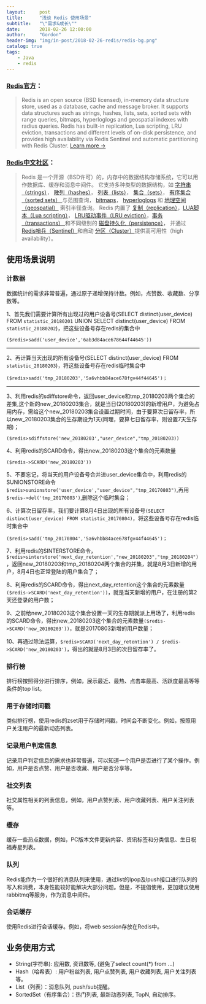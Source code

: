 ```yaml
---
layout:     post
title:      "浅谈 Redis 使用场景"
subtitle:   "\"需求&成长\""
date:       2018-02-26 12:00:00
author:     "Gordon"
header-img: "img/in-post/2018-02-26-redis/redis-bg.png"
catalog: true
tags:
    - Java
    - redis
---
```


### [Redis官方](https://redis.io)：
>Redis is an open source (BSD licensed), in-memory data structure store, used as a database, cache and message broker. It supports data structures such as strings, hashes, lists, sets, sorted sets with range queries, bitmaps, hyperloglogs and geospatial indexes with radius queries. Redis has built-in replication, Lua scripting, LRU eviction, transactions and different levels of on-disk persistence, and provides high availability via Redis Sentinel and automatic partitioning with Redis Cluster. [Learn more →
](https://redis.io/topics/introduction)   


### [Redis中文社区](http://www.redis.cn/)：
> Redis 是一个开源（BSD许可）的，内存中的数据结构存储系统，它可以用作数据库、缓存和消息中间件。 它支持多种类型的数据结构，如 [字符串（strings）](http://www.redis.cn/topics/data-types-intro.html#strings)， [散列（hashes）](http://www.redis.cn/topics/data-types-intro.html#hashes)， [列表（lists）](http://www.redis.cn/topics/data-types-intro.html#lists)， [集合（sets）](http://www.redis.cn/topics/data-types-intro.html#sets)， [有序集合（sorted sets） ](http://www.redis.cn/topics/data-types-intro.html#sorted-sets)与范围查询， [bitmaps](http://www.redis.cn/topics/data-types-intro.html#bitmaps)， [hyperloglogs](http://www.redis.cn/topics/data-types-intro.html#hyperloglogs) 和 [地理空间（geospatial）](http://www.redis.cn/commands/geoadd.html) 索引半径查询。 Redis 内置了 [复制（replication）](http://www.redis.cn/topics/replication.html)，[LUA脚本（Lua scripting）](http://www.redis.cn/commands/eval.html)， [LRU驱动事件（LRU eviction）](http://www.redis.cn/topics/lru-cache.html)，[事务（transactions） ](http://www.redis.cn/topics/transactions.html)和不同级别的 [磁盘持久化（persistence）](http://www.redis.cn/topics/persistence.html)， 并通过[ Redis哨兵（Sentinel）](http://www.redis.cn/topics/sentinel.html)和自动 [分区（Cluster）](http://www.redis.cn/topics/cluster-tutorial.html)提供高可用性（high availability）。

## 使用场景说明

### 计数器

数据统计的需求非常普遍，通过原子递增保持计数。例如，点赞数、收藏数、分享数等。

1、首先我们需要计算所有出现过的用户设备号(SELECT distinct(user_device) FROM `statistic_20180201` UNION SELECT distinct(user_device) FROM `statistic_20180202`)，把这些设备号存在redis的集合中

`($redis>sadd('user_device','6ab3d84ace678644f44645'))
`

---

2、再计算当天出现的所有设备号(SELECT distinct(user_device) FROM `statistic_20180203`)，将这些设备号存在redis临时集合中

`
($redis>sadd('tmp_20180203','5a6vhbb84ace678fgv44f44645')；
`

---

3、利用redis的sdiffstore命令，返回user_device和tmp_20180203两个集合的差集,这个新的new_20180203集合，就是当日(20180203)的新增用户，为避免占用内存，需给这个new_20180203集合设置过期时间，由于要算次日留存率，所以new_20180203集合的生存期设为1天(同理，要算七日留存率，则设置7天生存期)；

`($redis>sdiffstore('new_20180203',"user_device","tmp_20180203))`

4、利用redis的SCARD命令，得出new_20180203这个集合的元素数量

`($redis->SCARD('new_20180203'))`

5、不要忘记，将当天的用户设备号合并进user_device集合中，利用redis的SUNIONSTORE命令`$redis>sunionstore('user_device',"user_device","tmp_20170803")`,再用`$redis->del('tmp_20170803')`,删除这个临时集合；

6、计算次日留存率，我们要计算8月4日出现的所有设备号`(SELECT distinct(user_device) FROM statistic_20170804)`，将这些设备号存在redis临时集合中

`($redis>sadd('tmp_20170804','5a6vhbb84ace678fgv44f44645')；`

7、利用redis的SINTERSTORE命令，`$redis>sinterstore('next_day_retention',"new_20180203","tmp_20180204")`，返回new_20180203和tmp_20180204两个集合的并集，就是8月3日新增的用户，8月4日也正常登陆的用户集合了；

8、利用redis的SCARD命令，得出next_day_retention这个集合的元素数量`($redis->SCARD('next_day_retention'))`，就是当天新增的用户，在注册的第2天还登录的用户数；

9、之前给new_20180203这个集合设置一天的生存期就派上用场了，利用redis的SCARD命令，得出new_20180203这个集合的元素数量`($redis->SCARD('new_20180203'))`，就是20170803新增的用户数量；

10、再通过除法运算，`$redis>SCARD('next_day_retention') / $redis->SCARD('new_20180203')`，得出的就是8月3日的次日留存率了。



### 排行榜

排行榜按照得分进行排序，例如，展示最近、最热、点击率最高、活跃度最高等等条件的top list。

### 用于存储时间戳

类似排行榜，使用redis的zset用于存储时间戳，时间会不断变化。例如，按照用户关注用户的最新动态列表。

### 记录用户判定信息
记录用户判定信息的需求也非常普遍，可以知道一个用户是否进行了某个操作。例如，用户是否点赞、用户是否收藏、用户是否分享等。

### 社交列表
社交属性相关的列表信息，例如，用户点赞列表、用户收藏列表、用户关注列表等。

### 缓存
缓存一些热点数据，例如，PC版本文件更新内容、资讯标签和分类信息、生日祝福寿星列表。

### 队列
Redis能作为一个很好的消息队列来使用，通过list的lpop及lpush接口进行队列的写入和消费，本身性能较好能解决大部分问题。但是，不提倡使用，更加建议使用rabbitmq等服务，作为消息中间件。

### 会话缓存
使用Redis进行会话缓存。例如，将web session存放在Redis中。

## 业务使用方式

* String(字符串): 应用数, 资讯数等, (避免了select count(*) from ...)
* Hash（哈希表）: 用户粉丝列表, 用户点赞列表, 用户收藏列表, 用户关注列表等。
* List（列表）：消息队列, push/sub提醒。
* SortedSet（有序集合）：热门列表, 最新动态列表, TopN, 自动排序。

